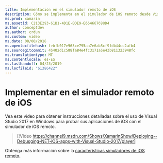 ```yaml
---
title: Implementación en el simulador remoto de iOS
description: Cómo se implementa en el simulador de iOS remoto desde Visual Studio 2017 en Windows.
ms.prod: xamarin
ms.assetid: C213E293-61B1-4D1E-BDE9-E664667698D4
author: conceptdev
ms.author: crdun
ms.custom: video
ms.date: 08/08/2018
ms.openlocfilehash: febfb017e963ce795aa7e6ab8cf9fdb44cc2afb4
ms.sourcegitcommit: 4b402d1c508fa84e4fc3171a6e43b811323948fc
ms.translationtype: MT
ms.contentlocale: es-ES
ms.lasthandoff: 04/23/2019
ms.locfileid: "61386422"
---
```

# <a name="deploy-to-the-remoted-ios-simulator"></a>Implementar en el simulador remoto de iOS

Vea este vídeo para obtener instrucciones detalladas sobre el uso de Visual Studio 2017 en Windows para probar sus aplicaciones de iOS con el simulador de iOS remoto.

> [!Video https://channel9.msdn.com/Shows/XamarinShow/Deploying--Debugging-NET-iOS-apps-with-Visual-Studio-2017/player]

Obtenga más información sobre la [características simuladores de iOS remoto](index.md).